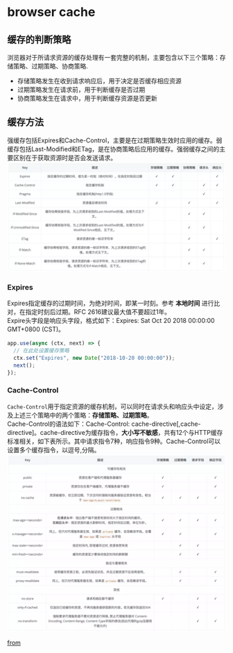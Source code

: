 # browser cache

## 缓存的判断策略

浏览器对于所请求资源的缓存处理有一套完整的机制，主要包含以下三个策略：存储策略、过期策略、协商策略.  

- 存储策略发生在收到请求响应后，用于决定是否缓存相应资源 
- 过期策略发生在请求前，用于判断缓存是否过期
- 协商策略发生在请求中，用于判断缓存资源是否更新

## 缓存方法
强缓存包括Expires和Cache-Control，主要是在过期策略生效时应用的缓存。弱缓存包括Last-Modified和ETag，是在协商策略后应用的缓存。强弱缓存之间的主要区别在于获取资源时是否会发送请求。  
![缓存方法](https://github.com/cmcesummer/public.js/blob/master/knowledge/browserCache/image/cache1.png)  

### Expires

Expires指定缓存的过期时间，为绝对时间，即某一时刻。参考 __本地时间__ 进行比对，在指定时刻后过期。RFC 2616建议最大值不要超过1年。   
Expire头字段是响应头字段，格式如下：Expires: Sat Oct 20 2018 00:00:00 GMT+0800 (CST)。   
```js
app.use(async (ctx, next) => {
  // 在此处设置缓存策略
  ctx.set("Expires", new Date("2018-10-20 00:00:00"));
  next();
});
```

### Cache-Control

`Cache-Control`用于指定资源的缓存机制，可以同时在请求头和响应头中设定，涉及上述三个策略中的两个策略：**存储策略、过期策略**。    
Cache-Control的语法如下：Cache-Control: cache-directive[,cache-directive]。cache-directive为缓存指令，**大小写不敏感**，共有12个与HTTP缓存标准相关，如下表所示。其中请求指令7种，响应指令9种。Cache-Control可以设置多个缓存指令，以逗号,分隔。
![缓存方法](https://github.com/cmcesummer/public.js/blob/master/knowledge/browserCache/image/cache2.png)  





















[from](https://mp.weixin.qq.com/s/b_vo_epjycDsGvczU6ol3Q)